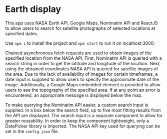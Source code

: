 # Earth display

This app uses NASA Earth API, Google Maps, Nominatim API and ReactJS to allow users to search for satellite photographs of selected locations at specified dates.

Use `npm i` to install the project and `npm start` to run it on localhost:3000.

Chained asynchronous fetch requests are used to obtain images of the specified location from the NASA API. First, Nominatim API is queried with a search string in order to get the latitude and longitude of the location. Next, using the obtained coordinates NASA API is queried for satellite images of the area. Due to the lack of availability of images for certain timeframes, a date input is supplied to allow users to specify the approximate date of the image. Additionally, a Google Maps embedded element is provided to allow users to see the topography of the specified area. If at any point an error is encountered, an appropriate message is displayed below the map.

To make querying the Nominatim API easier, a custom search input is supplied. In a box below the search field, up to five most fitting results from the API are displayed. The search input is a separate component to allow for greater reusability. In order to keep the component lightweight, only a DatePicker library is imported. The NASA API key used for querying can be set in the `config.json` file.  